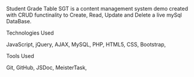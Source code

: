 
Student Grade Table
SGT is a content management system demo created with CRUD functinality to Create, Read, Update and Delete a live mySql DataBase.



Technologies Used

JavaScript, 
jQuery, 
AJAX, 
MySQL, 
PHP, 
HTML5, 
CSS, 
Bootstrap, 

Tools Used

Git, 
GitHub, 
JSDoc, 
MeisterTask, 
